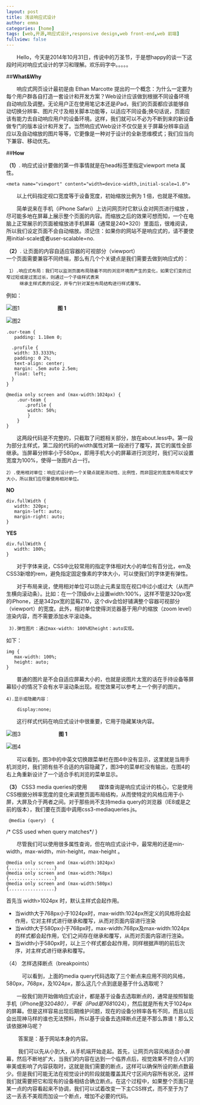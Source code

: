 ```yaml
---
layout: post
title: 浅谈响应式设计
author: emma
categories: [home]
tags: [web,开源,响应式设计,responsive design,web front-end,web 前端]
fullview: false
---
```


&emsp;&emsp;Hello，今天是2014年10月31日，传说中的万圣节，于是想happy的谈一下这段时间对响应式设计的学习和理解。欢乐码字中。。。。。

##**What&Why** 

&emsp;&emsp;响应式网页设计最初是由 Ethan Marcotte 提出的一个概念：为什么一定要为每个用户群各自打造一套设计和开发方案？Web设计应该做到根据不同设备环境自动响应及调整。无论用户正在使用笔记本还是iPad，我们的页面都应该能够自动切换分辨率、图片尺寸及相关脚本功能等，以适应不同设备;换句话说，页面应该有能力去自动响应用户的设备环境。这样，我们就可以不必为不断到来的新设备做专门的版本设计和开发了。当然响应式Web设计不仅仅是关于屏幕分辨率自适应以及自动缩放的图片等等，它更像是一种对于设计的全新思维模式；我们应当向下兼容、移动优先。

##**How** 
 
**（1）**.	响应式设计要做的第一件事情就是在head标签里指定viewport meta 属性。

    <meta name="viewport" content="width=device-width,initial-scale=1.0">
    
&emsp;&emsp;以上代码指定视口宽度等于设备宽度，初始缩放比例为 1 倍，也就是不缩放。

&emsp;&emsp;简单说来在手机（iPhone Safari）上访问网页时它默认会对网页进行缩放 ，尽可能多地在屏幕上展示整个页面的内容。而缩放之后的效果可想而知，一个在电脑上正常展示的页面被缩放进手机屏幕（通常是240*320）里面后，很难阅读，所以我们设定页面不会自动缩放。须记住：如果你的网站不是响应式的，请不要使用initial-scale或者user-scalable=no.

 **（2）**.	 让页面的内容自适应容器的可视部分（viewport）  
 一个页面需要兼容不同终端，那么有几个个关键点是我们需要去做到响应式的：
  
     1）.响应式布局：我们可以监测页面布局随着不同的浏览环境而产生的变化，如果它们变的过窄过短或是过宽过长，则通过一个子级样式表来
         继承主样式表的设定，并专门针对某些布局结构进行样式覆写。
         
 例如：

  ![图1](http://i.imgur.com/bE2cEb8.png)
  &emsp;&emsp;&emsp;&emsp;&emsp;&emsp;&emsp;**图 1**

  ![图2](http://i.imgur.com/SCBZw2T.png)
  
    .our-team {
       padding: 1.18em 0;

      .profile {
       width: 33.3333%;
       padding: 0 2%;
       text-align: center;
       margin: .5em auto 2.5em;
       float: left; 
      }
    }

    @media only screen and (max-width:1024px) {
		.our-team {
    	   .profile {
     	    width: 50%;
			} 
 		}
   	}
   	
&emsp;&emsp;这两段代码是不完整的，只截取了问题相关部分，放在about.less中。第一段为部分主样式，第二段的代码的width属性对第一段进行了覆写，其它的属性全部继承。当屏幕分辨率小于580px，即用手机大小的屏幕进行浏览时，我们可以设置宽度为100%，使得一张图片占一行。
 
    2）.使用相对单位：响应式设计的一个关键点就是流动性、比例性，而非固定的宽度布局或文字大小，所以我们应尽量使用相对单位。
    
**NO**

	div.fullWidth {                                                    
	   width: 320px;
	   margin-left: auto;
       margin-right: auto;
	}

**YES**

	div.fullWidth {                                                    
	   width: 100%;
	}   
	
&emsp;&emsp;对于字体来说，CSS中比较常用的指定字体相对大小的单位有百分比，em及CSS3新增的rem，避免指定固定像素的字体大小，可以使我们的字体更有弹性。

&emsp;&emsp;对于布局来说，使用相对单位可以防止元素呈现在视口中过小或过大（从而产生横向滚动条）。比如：在一个顶级div上设置width:100%，这样不管是320px宽的iPhone，还是342px宽的蓝莓Z10，这个div会恰好铺满整个容器可视部分（viewport）的宽度。此外，相对单位使得浏览器基于用户的缩放（zoom level）渲染内容，而不需要添加水平滚动条。
      
     3).弹性图片：通过max-width: 100%和height：auto实现。
         
如下：

	img {
	   max-width: 100%;
	   height: auto;
	}

&emsp;&emsp;普通的图片是不会自适应屏幕大小的，也就是说图片太宽的话在手持设备等屏幕较小的情况下会有水平滚动条出现。视觉效果可以参考上一个例子的图片。  

    4).显示或隐藏内容： 
    
	    display:none;

&emsp;&emsp;这行样式代码在响应式设计中很重要，它用于隐藏某块内容。

![图3](http://i.imgur.com/AWcZfns.png)
&emsp;&emsp;&emsp;&emsp;&emsp;&emsp;&emsp;**图 1**

![图4](http://i.imgur.com/rjKmy8Q.png)

&emsp;&emsp;可以看到，图3中的中英文切换跟菜单栏在图4中没有显示，这里就是当用手机浏览时，我们把有些不合适的内容隐藏了，图3中的菜单栏没有输出，在图4的右上角重新设计了一个适合手机浏览的菜单显示。

**（3）** CSS3 media queries的使用
 &emsp;&emsp;媒体查询是响应式设计的核心，它是使用CSS根据分辨率宽度的变化来调整页面布局结构，从而使特定的风格应用于小屏，大屏及介于两者之间。对于那些尚不支持media query的浏览器（IE8或是之前的版本），我们要在页面中调用css3-mediaqueries.js。

     @media (query)  {
  /* CSS used when query matches*/
  }

&emsp;&emsp;尽管我们可以使用很多属性查询，但在响应式设计中，最常用的还是min-width，max-width，min-height，max-height 。

	@media only screen and (max-width:1024px)
	{.................}
	@media only screen and (max-width:768px)
	{.................}
	@media only screen and (max-width:580px)
	{.................}

首先当 width>1024px 时，默认主样式会起作用。

 - 当width大于768px小于1024px时，max-width:1024px所定义的风格将会起作用，它对主样式进行继承和覆写，从而对页面内容进行渲染
 - 当width大于580px小于768px时，max-width:768px及max-width:1024px的样式都会起作用，它们之间存在继承和覆写，从而对页面内容进行渲染。
 - 当width小于580px时，以上三个样式都会起作用，同样根据声明的前后次序，对主样式进行继承和覆写。

（4） 怎样选择断点（breakpoints）

&emsp;&emsp;&emsp;可以看到，上面的media query代码选取了三个断点来应用不同的风格，580px，768px，及1024px，那么这几个点到底是基于什么选取呢？

&emsp;&emsp;一般我们刚开始做响应式设计，都是基于设备去选取断点的，通常是按照智能手机（iPhone是320*480），平板（iPad是768*1024），然后就是所有大于1024px的屏幕。但是这样容易出现后期维护问题，现在的设备分辨率各有不同，而且以后会出现神马样的谁也无法预料，所以基于设备去选择断点还是不那么靠谱！那么又该依据神马呢？

&emsp;&emsp; 答案是：基于网站本身的内容。

&emsp;&emsp; 我们可以先从小到大，从手机端开始走起。首先，让网页内容风格适合小屏幕，然后不断地扩大，当我们的内容在达到一个临界点后，视觉效果不符合人们的审美或影响了内容获取时，这就是我们需要的断点，这样可以确保所设的断点数最少。但是我们可能无法在视觉设计的阶段就能覆盖其尺寸区间内容所有状况，这样我们就需要把它和现有的设备相结合确立断点。在这个过程中，如果整个页面只是某一点的内容看起来不协调，我们可以试着改变一下主CSS样式，而不至于为了这一丢丢不美观而加设一个断点，增加不必要的代码。
 